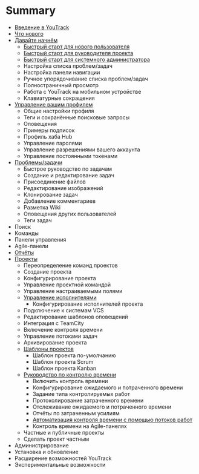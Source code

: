 # Summary

* [Введение в YouTrack](README.md)
* [Что нового](chto-novogo.md)
* [Давайте начнём](chapter1.md)
  * [Быстрый старт для нового пользователя](chapter1/bistrii-start-dlya-novogo-polzovatelya.md)
  * [Быстрый старт для руководителя проекта](chapter1/bistrii-start-dlya-rukovoditelya-proekta.md)
  * [Быстрый старт для системного администратора](chapter1/bistrii-start-dlya-sistemnogo-administratora.md)
  * Настройка списка проблем/задач
  * Настройка панели навигации
  * Ручное упорядочивание списка проблем/задач
  * Полностраничный просмотр
  * Работа с YouTrack на мобильном устройстве
  * Клавиатурные сокращения
* [Управление вашим профилем](upravlenie-vashim-profilem.md)
  * Общие настройки профиля
  * Теги и сохранённые поисковые запросы
  * Оповещения
  * Примеры подписок
  * Профиль хаба Hub
  * Управление паролями
  * Управление разрешениями вашего аккаунта
  * Управление постоянными токенами
* [Проблемы/задачи](problemizadachi.md)
  * Быстрое руководство по задачам
  * Создание и редактирование задач
  * Присоединение файлов
  * Редактирование изображений
  * Клонирование задач
  * Добавление комментариев
  * Разметка Wiki
  * Оповещения других пользователей
  * Теги задач
* Поиск
* Команды
* Панели управления
* Agile-панели
* [Отчёты](otchyoti.md)
* [Проекты](proekti.md)
  * Переопределение команд проектов
  * Создание проекта
  * Конфигурирование проекта
  * Управление проектной командой
  * Управление настраиваемыми полями
  * [Управление исполнителями](proekti/upravlenie-ispolnitelyami.md)
    * Конфигурирование исполнителей проекта
  * Подключение к системам VCS
  * Редактирование шаблонов оповещений
  * Интеграция с TeamCity
  * Включение контроля времени
  * Управление потоками задач
  * Архивирование проекта
  * [Шаблоны проектов](proekti/shabloni-proektov.md)
    * Шаблон проекта по-умолчанию
    * Шаблон проекта Scrum
    * Шаблон проекта Kanban
  * [Руководство по контролю времени](proekti/rukovodstvo-po-kontrolyu-vremeni.md)
    * Включить контроль времени
    * Конфигурирование ожидаемого и потраченного времени
    * Задание типа контролируемых работ
    * Протоколирование затраченного времени
    * Отслеживание ожидаемого и потраченного времени
    * Отчёты по затраченным усилиям
    * [Автоматизация контроля времени с помощью потоков работ](proekti/avtomatizatsiya-kontrolya-vremeni-s-pomoschyu-potokov-zadach.md)
    * Контроль времени на  Agile-панелях
  * Частные и публичные проекты
  * Сделать проект частным
* Администрирование
* Установка и обновление
* Расширение возможностей YouTrack
* Экспериментальные возможности

